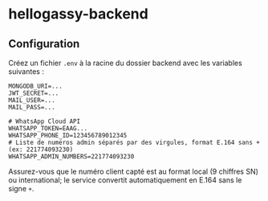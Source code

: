 # hellogassy-backend

## Configuration

Créez un fichier `.env` à la racine du dossier backend avec les variables suivantes :

```env
MONGODB_URI=...
JWT_SECRET=...
MAIL_USER=...
MAIL_PASS=...

# WhatsApp Cloud API
WHATSAPP_TOKEN=EAAG...
WHATSAPP_PHONE_ID=123456789012345
# Liste de numéros admin séparés par des virgules, format E.164 sans + (ex: 221774093230)
WHATSAPP_ADMIN_NUMBERS=221774093230
```

Assurez-vous que le numéro client capté est au format local (9 chiffres SN) ou international; le service convertit automatiquement en E.164 sans le signe `+`.
